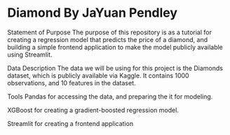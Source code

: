 # Diamond By JaYuan Pendley

Statement of Purpose
The purpose of this repository is as a tutorial for creating a regression model that predicts the price of a diamond, and building a simple frontend application to make the model publicly available using Streamlit.

Data Description
The data we will be using for this project is the Diamonds dataset, which is publicly available via Kaggle. It contains 1000 observations, and 10 features in the dataset.

Tools
Pandas for accessing the data, and preparing the it for modeling.

XGBoost for creating a gradient-boosted regression model.

Streamlit for creating a frontend application
